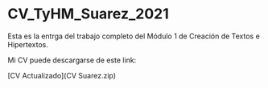 # CV_TyHM_Suarez_2021

Esta es la entrga del trabajo completo del Módulo 1 de Creación de Textos e Hipertextos.
<p>
Mi CV puede descargarse de este link:
<p>
[CV Actualizado](CV Suarez.zip)
